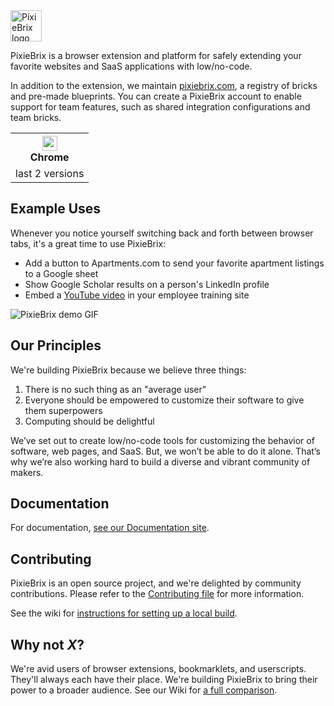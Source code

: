 <img src="https://raw.githubusercontent.com/pixiebrix/pixiebrix-extension/main/img/logo.svg" height="50" alt="PixieBrix logo">

PixieBrix is a browser extension and platform for safely extending your favorite websites and SaaS applications
with low/no-code.

In addition to the extension, we maintain [pixiebrix.com](https://www.pixiebrix.com/), a
registry of bricks and pre-made blueprints. You can create a PixieBrix account to enable
support for team features, such as shared integration configurations and team bricks.

<table>
<tr><th>
  <a href="#readme"><img src="https://raw.githubusercontent.com/alrra/browser-logos/ce0aac88/src/chrome/chrome.svg" alt="" width="24" height="24" /></a>
  <br>Chrome
<tr><td>last 2 versions
</table>

## Example Uses

Whenever you notice yourself switching back and forth between browser tabs, it's
a great time to use PixieBrix:

- Add a button to Apartments.com to send your favorite apartment listings to a Google sheet
- Show Google Scholar results on a person's LinkedIn profile
- Embed a [YouTube video](https://www.youtube.com/watch?v=dQw4w9WgXcQ) in your
  employee training site

<img src="https://raw.githubusercontent.com/pixiebrix/pixiebrix-extension/main/img/demo.gif" alt="PixieBrix demo GIF">

## Our Principles

We're building PixieBrix because we believe three things:

1. There is no such thing as an "average user"
2. Everyone should be empowered to customize their software to give them superpowers
3. Computing should be delightful

We’ve set out to create low/no-code tools for customizing the behavior of software,
web pages, and SaaS. But, we won’t be able to do it alone. That’s why we’re also working
hard to build a diverse and vibrant community of makers.

## Documentation

For documentation, [see our Documentation site](https://docs.pixiebrix.com/).

## Contributing

PixieBrix is an open source project, and we're delighted by community contributions. Please refer to
the [Contributing file](https://github.com/pixiebrix/pixiebrix-extension/blob/main/CONTRIBUTING.md) for
more information.

See the wiki for [instructions for setting up a local build](https://github.com/pixiebrix/pixiebrix-extension/wiki/Local-build-setup).

## Why not _X_?

We're avid users of browser extensions, bookmarklets, and userscripts. They'll always each have
their place. We're building PixieBrix to bring their power to a broader audience. See our Wiki for
[a full comparison](https://docs.pixiebrix.com/why-not-x).
